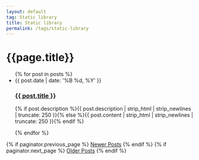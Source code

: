 ```yaml
---
layout: default
tag: Static library
title: Static library
permalink: /tags/static-library
---
```


<div class="home" id="home">
  <h1 class="pageTitle">{{page.title}}</h1>
  <ul class="posts noList">
    {% for post in posts %}
     <!--- {% if post.tags contains page.tag %} -->
  		<li>
	        <span class="date">{{ post.date | date: '%B %d, %Y' }}</span>
	        <h3><a class="post-link" href="{{ post.url | prepend: site.baseurl }}">{{ post.title }}</a></h3>
	        <p class="description">{% if post.description %}{{ post.description | strip_html | strip_newlines | truncate: 250 }}{% else %}{{ post.content | strip_html | strip_newlines | truncate: 250 }}{% endif %}</p>
      	</li>
  	<!--  {% endif %}	-->
    {% endfor %}
  </ul>
  <!-- Pagination links -->
  <div class="pagination">
    {% if paginator.previous_page %}
      <a href="{{ paginator.previous_page_path | prepend: site.baseurl }}" class="previous button__outline">Newer Posts</a> 
    {% endif %}
    {% if paginator.next_page %}
      <a href="{{ paginator.next_page_path | prepend: site.baseurl }}" class="next button__outline">Older Posts</a>
    {% endif %}
  </div>
</div>